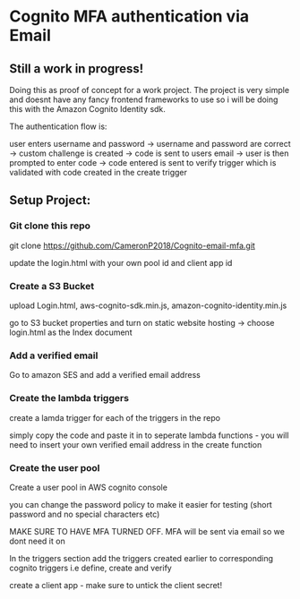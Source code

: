 # Cognito MFA authentication via Email

##  Still a work in progress!

Doing this as proof of concept for a work project. The project is very simple and doesnt have any fancy frontend frameworks to use so i will be doing this with the Amazon Cognito Identity sdk.

The authentication flow is: 

user enters username and password 
->
username and password are correct
->
custom challenge is created -> code is sent to users email 
->
user is then prompted to enter code 
->
code entered is sent to verify trigger which is validated with code created in the create trigger

## Setup Project:

### Git clone this repo 

git clone https://github.com/CameronP2018/Cognito-email-mfa.git

update the login.html with your own pool id and client app id

### Create a S3 Bucket 

upload Login.html, aws-cognito-sdk.min.js, amazon-cognito-identity.min.js

go to S3 bucket properties and turn on static website hosting -> choose login.html as the Index document

### Add a verified email 

Go to amazon SES and add a verified email address

### Create the lambda triggers

create a lamda trigger for each of the triggers in the repo 

simply copy the code and paste it in to seperate lambda functions - you will need to insert your own verified email address in the create function

### Create the user pool 

Create a user pool in AWS cognito console

you can change the password policy to make it easier for testing (short password and no special characters etc)

MAKE SURE TO HAVE MFA TURNED OFF. MFA will be sent via email so we dont need it on

In the triggers section add the triggers created earlier to corresponding cognito triggers i.e define, create and verify

create a client app - make sure to untick the client secret!
